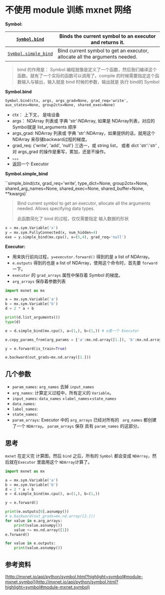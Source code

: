 # 不使用 module 训练 mxnet 网络



**Symbol:**



| [`Symbol.bind`](http://mxnet.io/api/python/symbol.html?highlight=symbol#mxnet.symbol.Symbol.bind) | Binds the current symbol to an executor and returns it. |
| ---------------------------------------- | ---------------------------------------- |
| [`Symbol.simple_bind`](http://mxnet.io/api/python/symbol.html?highlight=symbol#mxnet.symbol.Symbol.simple_bind) | Bind current symbol to get an executor, allocate all the arguments needed. |

> bind 的作用是： Symbol 编程就像是定义了一个函数，然后我们编译这个函数。就有了一个实际的函数可以调用了。compile 的时候需要指定这个函数输入与输出，输入就是 bind 时候的参数，输出就是 执行 bind的 Symbol

**Symbol.bind**

`Symbol.bind(ctx, args, args_grad=None, grad_req='write', aux_states=None, group2ctx=None, shared_exec=None)`

* ctx： 上下文， 是啥设备
* args： NDArray 列表或 字典 'str':NDArray, 如果是 NDArray列表，对应的Symbol就是 list_arguments 顺序
* args_grad: NDArray 列表或 字典 'str':NDArray，如果提供的话，就用这个NDArray 来存储backward过程的梯度。
* grad_req: {'write', 'add', 'null'} 三选一，或 string list， 或者 dict  'str':'str' ,对 args_grad 的操作是重写，累加，还是不操作。
* 。。。
* 返回一个 Executor




**Symbol.simple_bind**

``simple_bind(ctx, grad_req='write', type_dict=None, group2ctx=None, shared_arg_names=None, shared_exec=None, shared_buffer=None, **kwargs)`

> Bind current symbol to get an executor, allocate all the arguments needed. Allows specifying data types.
>
> 此函数简化了 bind 的过程，仅仅需要指定 输入数据的形状

```python
x = mx.sym.Variable('x')
y = mx.sym.FullyConnected(x, num_hidden=4)
exe = y.simple_bind(mx.cpu(), x=(5,4), grad_req='null')
```






**Executor:**

* 用来执行前向过程，`y=executor.forward()` 得到的是 a list of NDArray。
* `e.outputs` 得到的也是  a list of NDArray，使用这个命令时，首先要 `forward` 一下。
* `executor` 的 `grad_arrays` 属性中保存着 Symbol 的梯度。
* `arg_arrays` 保存着参数列表

```python
import mxnet as mx

a = mx.sym.Variable('a')
b = mx.sym.Variable('b')
d = 2 * a + b

print(d.list_arguments())
type(d)

e = d.simple_bind(mx.cpu(), a=(1,), b=(1,)) # e是一个 Executor

e.copy_params_from(arg_params = {'a':mx.nd.array([1.]), 'b':mx.nd.array([2.])})

y = e.forward(is_train=True)

e.backward(out_grads=mx.nd.array([1.]))
```



## 几个参数

* `param_names`: `arg_names` 去掉 `input_names`
* `arg_names`: 计算定义过程中，所有定义的 `Variable`。
* `input_names`: `data_names` +`label_names`+`state_names`
* `data_names`: 
* `label_names`:
* `state_names`:
* `param_arrays`: Executor 中的 `arg_arrays` 已经对所有的 ` arg_names` 都创建了一个 `NDArray`。 `param_arrays` 保存 具有 `param_names` 的这部分。 

## 思考

`mxnet` 在定义完 计算图，然后 `bind` 之后，所有的 `Symbol` 都会变成 `NDArray`，然后就在`Executor` 里面用这个 `NDArray`计算了。

```python
import mxnet as mx

a = mx.sym.Variable('a')
b = mx.sym.Variable('b')
d = 2 * a + b
e = d.simple_bind(mx.cpu(), a=(1,), b=(1,))

y = e.forward()

print(e.outputs[0].asnumpy())
# e.backward(out_grads=mx.nd.array([2.]))
for value in e.arg_arrays:
    print(value.asnumpy())
    value += mx.nd.array([1])
e.forward()

for value in e.outputs:
    print(value.asnumpy())
```



## 参考资料

[http://mxnet.io/api/python/symbol.html?highlight=symbol#module-mxnet.symbol](http://mxnet.io/api/python/symbol.html?highlight=symbol#module-mxnet.symbol)

